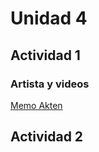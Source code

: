 # Unidad 4

## Actividad 1

### Artista y videos

[Memo Akten](https://www.memo.tv/)

## Actividad 2
